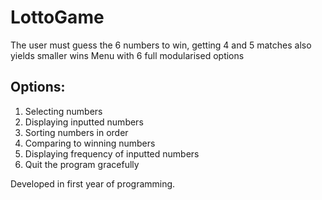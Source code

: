 # LottoGame
The user must guess the 6 numbers to win, getting 4 and 5 matches also yields smaller wins
Menu with 6 full modularised options
## Options:

1. Selecting numbers
2. Displaying inputted numbers
3. Sorting numbers in order
4. Comparing to winning numbers
5. Displaying frequency of inputted numbers
6. Quit the program gracefully

Developed in first year of programming.
